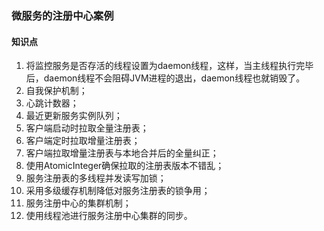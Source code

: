 ### 微服务的注册中心案例

#### 知识点

1. 将监控服务是否存活的线程设置为daemon线程，这样，当主线程执行完毕后，daemon线程不会阻碍JVM进程的退出，daemon线程也就销毁了。
2. 自我保护机制；
3. 心跳计数器；
4. 最近更新服务实例队列；
5. 客户端启动时拉取全量注册表；
6. 客户端定时拉取增量注册表；
7. 客户端拉取增量注册表与本地合并后的全量纠正；
8. 使用AtomicInteger确保拉取的注册表版本不错乱；
9. 服务注册表的多线程并发读写加锁；
10. 采用多级缓存机制降低对服务注册表的锁争用；
11. 服务注册中心的集群机制；
12. 使用线程池进行服务注册中心集群的同步。